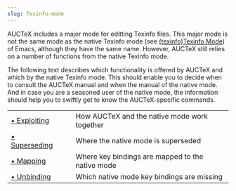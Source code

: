 ```yaml
---
slug: Texinfo-mode
---
```


AUCTeX includes a major mode for editting Texinfo files. This major mode is not the same mode as the native Texinfo mode (see [(texinfo)Texinfo Mode](Texinfo-Mode)) of Emacs, although they have the same name. However, AUCTeX still relies on a number of functions from the native Texinfo mode.

The following text describes which functionality is offered by AUCTeX and which by the native Texinfo mode. This should enable you to decide when to consult the AUCTeX manual and when the manual of the native mode. And in case you are a seasoned user of the native mode, the information should help you to swiftly get to know the AUCTeX-specific commands.

|                              |    |                                                  |
| :--------------------------- | -- | :----------------------------------------------- |
| [• Exploiting](Exploiting)   |    | How AUCTeX and the native mode work together     |
| [• Superseding](Superseding) |    | Where the native mode is superseded              |
| [• Mapping](Mapping)         |    | Where key bindings are mapped to the native mode |
| [• Unbinding](Unbinding)     |    | Which native mode key bindings are missing       |
